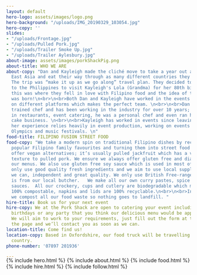 ```yaml
---
layout: default
hero-logo: assets/images/logo.png
hero-background: "/uploads/IMG_20190329_103054.jpg"
hero-copy: ''
slides:
- "/uploads/Frontage.jpg"
- "/uploads/Pulled Pork.jpg"
- "/uploads/Trailer Smoke Up.jpg"
- "/uploads/Trailer Aylesbury.jpg"
about-image: assets/images/porkShackPig.png
about-title: WHO WE ARE
about-copy: "Dan and Kayleigh made the cliché move to take a year out and travel South
  East Asia and eat their way through as many different countries they could afford.
  The trip was “make it up as we go along” travel plan. They decided to take a detour
  to the Philippines to visit Kayleigh's Lola (Grandma) for her 80th birthday party,
  this was where they fell in love with Filipino food and the idea of the Pork Shack
  was born!\n<br>\n<br>Both Dan and Kayleigh have worked in the events sector but
  on different platforms which makes the perfect team. \n<br>\n<br>Dan is a fully
  trained chef and has been working in the industry for over 10 years; he has worked
  in restaurants, event catering, he was a personal chef and even ran his own novelty
  cake business. \n<br>\n<br>Kayleigh has worked in events since leaving University,
  her experience relies heavily in event production, working on events like the London
  Olympics and music festivals. \n"
food-title: FILIPINO FUSION STREET FOOD
food-copy: "We take a modern spin on traditional Filipino dishes by reconstructing
  popular Filipino family favourites and turning them into street food feasts.  We
  offer vegan alternatives; it’s usually pulled jackfruit which has a very similar
  texture to pulled pork. We ensure we always offer gluten free and diary free on
  our menus. We also use gluten free soy sauce which is used in most of our dishes.\n<br>\n<br>We
  only use good quality fresh ingredients and we aim to use local suppliers where
  we can, independent and great quality. We only use British Free-range pork, which
  is from our local butcher.   We make all our own curry pastes, spice blends and
  sauces.  All our crockery, cups and cutlery are biodegradable which means they are
  100% compostable, napkins and lids are 100% recyclable.\n<br>\n<br>In our prep kitchen
  we compost all our food waste so nothing goes to landfill. "
hire-title: Book us for your next event
hire-copy: We at the Pork Shack are open to catering your event including weddings,
  birthdays or any party that you think our delicious menu would be appropriate for.
  We will aim to work to your requirements, just fill out the form at the bottom of
  the page and we’ll contact you as soon as we can.
location-title: Come find us!
location-copy: Based in Oxfordshire, our food truck will be travelling around the
  country.
phone-number: '07897 201936'

---
```

<div style="margin-top:-20px;"></div>
   <!-- Hero Copy-->
{% include hero.html %}
<!-- About Us-->
{% include about.html %}
<!-- Food Section -->
{% include food.html %}
<!-- Hire Section -->
{% include hire.html %}
<!-- Instagram Section -->
{% include follow.html %}